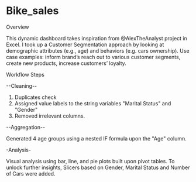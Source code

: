 # Bike_sales


Overview

This dynamic dashboard takes inspiration from @AlexTheAnalyst project in Excel. I took up a Customer Segmentation approach by looking at demographic attributes (e.g., age) and behaviors (e.g. cars ownership). Use case examples: inform brand’s reach out to various customer segments, create new products, increase customers’ loyalty. 

Workflow Steps 

--Cleaning--

1. Duplicates check
2. Assigned value labels to the string variables "Marital Status" and "Gender"
3. Removed irrelevant columns. 

--Aggregation--

Generated 4 age groups using a nested IF formula upon the "Age" column.

-Analysis-

Visual analysis using bar, line, and pie plots built upon pivot tables. To unlock further insights, Slicers based on Gender, Marital Status and Number of Cars were added. 
